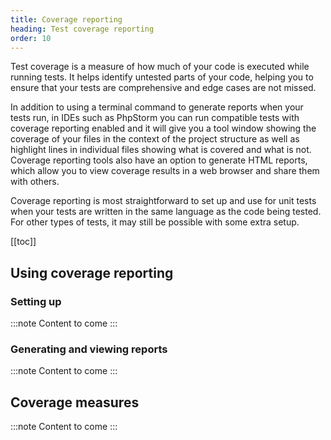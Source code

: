 ```yaml
---
title: Coverage reporting
heading: Test coverage reporting
order: 10
---
```


Test coverage is a measure of how much of your code is executed while running tests. It helps identify untested parts of your code, helping you to ensure that your tests are comprehensive and edge cases are not missed.

In addition to using a terminal command to generate reports when your tests run, in IDEs such as PhpStorm you can run compatible tests with coverage reporting enabled and it will give you a tool window showing the coverage of your files in the context of the project structure as well as highlight lines in individual files showing what is covered and what is not. Coverage reporting tools also have an option to generate HTML reports, which allow you to view coverage results in a web browser and share them with others.

Coverage reporting is most straightforward to set up and use for unit tests when your tests are written in the same language as the code being tested. For other types of tests, it may still be possible with some extra setup.

[[toc]]

## Using coverage reporting

### Setting up

:::note
Content to come
:::

### Generating and viewing reports

:::note
Content to come
:::


## Coverage measures

:::note
Content to come
:::